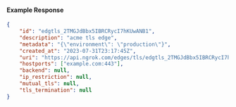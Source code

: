<!-- Code generated for API Clients. DO NOT EDIT. -->

#### Example Response

```json
{
	"id": "edgtls_2TMGJdBbx5IBRCRycI7hKUwANB1",
	"description": "acme tls edge",
	"metadata": "{\"environment\": \"production\"}",
	"created_at": "2023-07-31T23:17:45Z",
	"uri": "https://api.ngrok.com/edges/tls/edgtls_2TMGJdBbx5IBRCRycI7hKUwANB1",
	"hostports": ["example.com:443"],
	"backend": null,
	"ip_restriction": null,
	"mutual_tls": null,
	"tls_termination": null
}
```
